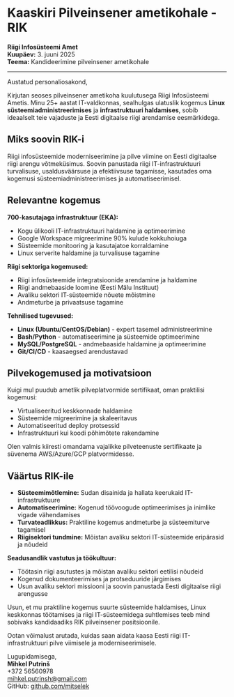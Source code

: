 # Kaaskiri Pilveinsener ametikohale - RIK

**Riigi Infosüsteemi Amet**  
**Kuupäev:** 3. juuni 2025  
**Teema:** Kandideerimine pilveinsener ametikohale

---

Austatud personaliosakond,

Kirjutan seoses pilveinsener ametikoha kuulutusega Riigi Infosüsteemi Ametis. Minu 25+ aastat IT-valdkonnas, sealhulgas ulatuslik kogemus **Linux süsteemiadministreerimises** ja **infrastruktuuri haldamises**, sobib ideaalselt teie vajaduste ja Eesti digitaalse riigi arendamise eesmärkidega.

## Miks soovin RIK-i

Riigi infosüsteemide moderniseerimine ja pilve viimine on Eesti digitaalse riigi arengu võtmeküsimus. Soovin panustada riigi IT-infrastruktuuri turvalisuse, usaldusväärsuse ja efektiivsuse tagamisse, kasutades oma kogemusi süsteemiadministreerimises ja automatiseerimisel.

## Relevantne kogemus

**700-kasutajaga infrastruktuur (EKA):**

- Kogu ülikooli IT-infrastruktuuri haldamine ja optimeerimine
- Google Workspace migreerimine 90% kulude kokkuhoiuga
- Süsteemide monitooring ja kasutajatoe korraldamine
- Linux serverite haldamine ja turvalisuse tagamine

**Riigi sektoriga kogemused:**

- Riigi infosüsteemide integratsioonide arendamine ja haldamine
- Riigi andmebaaside loomine (Eesti Mälu Instituut)
- Avaliku sektori IT-süsteemide nõuete mõistmine
- Andmeturbe ja privaatsuse tagamine

**Tehnilised tugevused:**

- **Linux (Ubuntu/CentOS/Debian)** - expert tasemel administreerimine
- **Bash/Python** - automatiseerimine ja süsteemide optimeerimine
- **MySQL/PostgreSQL** - andmebaaside haldamine ja optimeerimine
- **Git/CI/CD** - kaasaegsed arendustavad

## Pilvekogemused ja motivatsioon

Kuigi mul puudub ametlik pilveplatvormide sertifikaat, oman praktilisi kogemusi:

- Virtualiseeritud keskkonnade haldamine
- Süsteemide migreerimine ja skaleeritavus
- Automatiseeritud deploy protsessid
- Infrastruktuuri kui koodi põhimõtete rakendamine

Olen valmis kiiresti omandama vajalikke pilveteenuste sertifikaate ja süvenema AWS/Azure/GCP platvormidesse.

## Väärtus RIK-ile

- **Süsteemimõtlemine:** Sudan disainida ja hallata keerukaid IT-infrastruktuure
- **Automatiseerimine:** Kogenud töövoogude optimeerimises ja inimlike vigade vähendamises
- **Turvateadlikkus:** Praktiline kogemus andmeturbe ja süsteemiturve tagamisel
- **Riigisektori tundmine:** Mõistan avaliku sektori IT-süsteemide eripärasid ja nõudeid

**Seadusandlik vastutus ja töökultuur:**

- Töötasin riigi asutustes ja mõistan avaliku sektori eetilisi nõudeid
- Kogenud dokumenteerimises ja protseduuride järgimises
- Usun avaliku sektori missiooni ja soovin panustada Eesti digitaalse riigi arengusse

Usun, et mu praktiline kogemus suurte süsteemide haldamises, Linux keskkonnas töötamises ja riigi IT-süsteemidega suhtlemises teeb mind sobivaks kandidaadiks RIK pilveinsener positsioonile.

Ootan võimalust arutada, kuidas saan aidata kaasa Eesti riigi IT-infrastruktuuri pilve viimisele ja moderniseerimisele.

Lugupidamisega,  
**Mihkel Putrinš**  
+372 56560978  
<mihkel.putrinsh@gmail.com>  
GitHub: [github.com/mitselek](https://github.com/mitselek)

